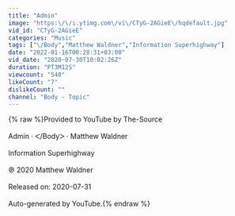 ```yaml
---
title: "Admin"
image: "https:\/\/i.ytimg.com\/vi\/CTyG-2AGieE\/hqdefault.jpg"
vid_id: "CTyG-2AGieE"
categories: "Music"
tags: ["\/Body","Matthew Waldner","Information Superhighway"]
date: "2022-01-16T00:28:31+03:00"
vid_date: "2020-07-30T10:02:26Z"
duration: "PT3M12S"
viewcount: "540"
likeCount: "7"
dislikeCount: ""
channel: "Body - Topic"
---
```

{% raw %}Provided to YouTube by The-Source<br /><br />Admin · ᐸ/Bodyᐳ · Matthew Waldner<br /><br />Information Superhighway<br /><br />℗ 2020 Matthew Waldner<br /><br />Released on: 2020-07-31<br /><br />Auto-generated by YouTube.{% endraw %}
